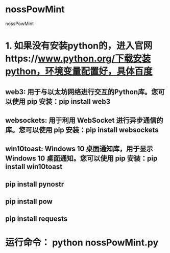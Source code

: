 # nossPowMint
nossPowMint

# 1. 如果没有安装python的，进入官网https://www.python.org/下载安装python，环境变量配置好，具体百度
## web3: 用于与以太坊网络进行交互的Python库。您可以使用 pip 安装：pip install web3
## websockets: 用于利用 WebSocket 进行异步通信的库。您可以使用 pip 安装：pip install websockets
## win10toast: Windows 10 桌面通知库，用于显示 Windows 10 桌面通知。您可以使用 pip 安装：pip install win10toast
## pip install pynostr
## pip install pow
## pip install requests

# 运行命令： python nossPowMint.py

